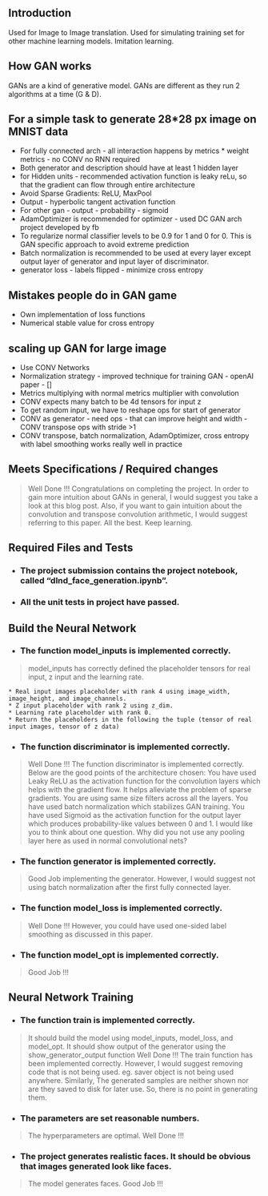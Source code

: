 ## Introduction
Used for Image to Image translation.
Used for simulating training set for other machine learning models.
Imitation learning.

## How GAN works
GANs are a kind of generative model.
GANs are different as they run 2 algorithms at a time (G & D).

## For a simple task to  generate 28*28 px image on MNIST data

* For fully connected arch - all interaction happens by metrics * weight metrics - no CONV no RNN required
* Both generator and description should have at least 1 hidden layer
* for Hidden units - recommended activation function is leaky reLu, so that the gradient can flow through entire architecture
* Avoid Sparse Gradients: ReLU, MaxPool
* Output - hyperbolic tangent activation function
* For other gan - output - probability - sigmoid
* AdamOptimizer is recommended for optimizer - used DC GAN arch project developed by fb
* To regularize normal classifier levels to be 0.9 for 1 and 0 for 0. This is GAN specific approach to avoid extreme prediction
* Batch normalization is recommended to be used at every layer except output layer of generator and input layer of discriminator.
* generator loss - labels flipped - minimize cross entropy

## Mistakes people do in GAN game
* Own implementation of loss functions
* Numerical stable value for cross entropy

## scaling up GAN for large image
* Use CONV Networks
* Normalization strategy - improved technique for training GAN - openAI paper - []
* Metrics multiplying with normal metrics multiplier with convolution
* CONV expects many batch to be 4d tensors for input z
* To get random input, we have to reshape ops for start of generator
* CONV as generator - need ops - that can improve height and width - CONV transpose ops with stride >1
* CONV transpose, batch normalization, AdamOptimizer, cross entropy with label smoothing works really well in practice


##  Meets Specifications / Required changes 
>Well Done !!! Congratulations on completing the project.
In order to gain more intuition about GANs in general, I would suggest you take a look at this blog post. Also, if you want to gain intuition about the convolution and transpose convolution arithmetic, I would suggest referring to this paper.
All the best. Keep learning.


## Required Files and Tests

* ### The project submission contains the project notebook, called “dlnd_face_generation.ipynb”.
* ### All the unit tests in project have passed.


## Build the Neural Network

* ### The function model_inputs is implemented correctly.
>model_inputs has correctly defined the placeholder tensors for real input, z input and the learning rate.

	* Real input images placeholder with rank 4 using image_width, image_height, and image_channels.
	* Z input placeholder with rank 2 using z_dim.
	* Learning rate placeholder with rank 0.
	* Return the placeholders in the following the tuple (tensor of real input images, tensor of z data)

* ### The function discriminator is implemented correctly.
>Well Done !!! The function discriminator is implemented correctly. Below are the good points of the architecture chosen:
You have used Leaky ReLU as the activation function for the convolution layers which helps with the gradient flow. It helps alleviate the problem of sparse gradients.
You are using same size filters across all the layers.
You have used batch normalization which stabilizes GAN training.
You have used Sigmoid as the activation function for the output layer which produces probability-like values between 0 and 1.
I would like you to think about one question. Why did you not use any pooling layer here as used in normal convolutional nets?

* ### The function generator is implemented correctly.
>Good Job implementing the generator. However, I would suggest not using batch normalization after the first fully connected layer.

* ### The function model_loss is implemented correctly.
>Well Done !!! However, you could have used one-sided label smoothing as discussed in this paper.

* ### The function model_opt is implemented correctly.
>Good Job !!!

## Neural Network Training

* ### The function train is implemented correctly.
>It should build the model using model_inputs, model_loss, and model_opt.
It should show output of the generator using the show_generator_output function
Well Done !!! The train function has been implemented correctly. However, I would suggest removing code that is not being used. eg. saver object is not being used anywhere. Similarly, The generated samples are neither shown nor are they saved to disk for later use. So, there is no point in generating them.

* ### The parameters are set reasonable numbers.
>The hyperparameters are optimal. Well Done !!!

* ### The project generates realistic faces. It should be obvious that images generated look like faces.
>The model generates faces. Good Job !!!
 